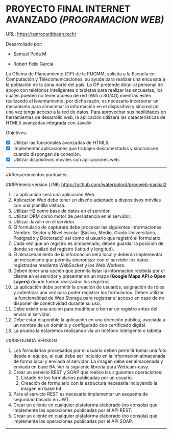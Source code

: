 # PROYECTO FINAL INTERNET AVANZADO *(PROGRAMACION WEB)*
URL: https://astrocaribbean.tech/

Desarrollado por:
- Samuel Peña M

- Robert Felix García

La Oficina de Planeamiento (OP) de la PUCMM, solicita a la Escuela en Computación y
Telecomunicaciones, su ayuda para realizar una encuesta a la población de la zona norte
del país. La OP pretende dotar al personal de apoyo con teléfonos inteligentes o tabletas
para realizar las encuestas, los cuales pueden no tener acceso de red (Wifi o 3G/4G)
mientras estén realizando el levantamiento, por dicha razón, es necesario incorporar un
mecanismo para almacenar la información en el dispositivo y sincronizar una vez tenga
acceso a la red de datos. Para aprovechar sus habilidades en herramientas de desarrollo
web, la aplicación utilizará las características de HTML5 avanzadas integrada con Javalin.

Objetivos:

-[X] Utilizar las funcionales avanzadas de HTML5. 
-[X] Implementar aplicaciones que trabajen desconectadas y sincronicen cuando dispongan de conexión. 
-[X] Utilizar dispositivos móviles con aplicaciones web.
-----------------------------------------------------------------------------------------
##Requerimientos puntuales:

###Primera version
LINK: https://github.com/waterpolord/progweb-parcial2
1. La aplicación será una aplicación Web.
2. Aplicación Web debe tener un diseño adaptado a dispositivos móviles con una
   plantilla vistosa.
3. Utilizar H2 como base de datos en el servidor.
4. Utilizar ORM como motor de persistencia en el servidor.
5. Utilizar Javalin en el servidor.
6. El formulario de capturará debe procesar las siguientes informaciones: Nombre,
   Sector y Nivel escolar (Básico, Medio, Grado Universitario, Postgrado y Doctorado)
   así como el usuario que registró el formulario.
7. Cada vez que un registro es almacenado, deben guardar la posición de donde se
   realizó del registro (latitud y longitud).
8. El almacenamiento de la información será local y deberán implementar un
   mecanismo que permita sincronizar con el servidor los datos registrados mediante
   WebSocket y los Web Workers.
9. Deben tener una opción que permita listar la información recibida por el cliente en
   el servidor y presentar en un mapa **(Google Maps API o Open Layers)** donde
   fueron realizados los registros.
10. La aplicación debe permitir la creación de usuarios, asignación de roles y autenticar
    una vez para poder registrar los formularios. Deben utilizar la funcionalidad de Web
    Storage para registrar el acceso en caso de no disponer de conectividad durante su
    uso.
11. Debe existir una acción para modificar o borrar un registro antes del enviar al
    servidor.
12. Debe estar disponible la aplicación en una dirección pública, asociada a un nombre
    de un dominio y configurado con certificado digital.
13. La prueba la estaremos realizando vía un teléfono inteligente o tableta.
    
###SEGUNDA VERSION
1. Los formularios procesados por el usuario deben permitir tomar una foto desde el
    equipo, el cual debe ser incluido en la información almacenada de forma local y
    enviada al servidor. La imagen debe ser almacenada y enviada en base 64. Ver la
    siguiente librería para Webcam-easy.
2. Crear un servicio REST y SOAP que realice las siguientes operaciones:
    1. Listado de los formularios publicadas por un usuario.
    2. Creación de formulario con la estructura necesaria incluyendo la imagen en base 64.
3. Para el servicio REST es necesario implementar un esquema de seguridad basado
   en JWT.
4. Crear un cliente en cualquier plataforma elaborado (no consola) que implemente
   las operaciones publicadas por el API REST.
5. Crear un cliente en cualquier plataforma elaborado (no consola) que implemente
   las operaciones publicadas por el API SOAP.
-----------------------------------------------------------------------------------------   



  
